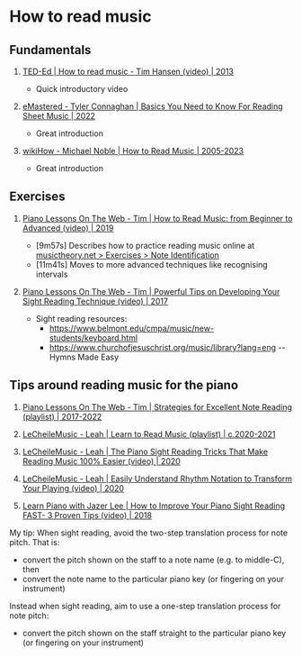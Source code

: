 # How to read music


## Fundamentals

1. [TED-Ed | How to read music - Tim Hansen (video) | 2013](https://www.youtube.com/watch?v=ZN41d7Txcq0)
   - Quick introductory video

1. [eMastered - Tyler Connaghan | Basics You Need to Know For Reading Sheet Music | 2022](https://emastered.com/blog/sheet-music-reading)
   - Great introduction

1. [wikiHow - Michael Noble | How to Read Music | 2005-2023](https://www.wikihow.com/Read-Music)
   - Great introduction


## Exercises

1. [Piano Lessons On The Web - Tim | How to Read Music: from Beginner to Advanced (video) | 2019](https://www.youtube.com/watch?v=5WffAfGOpEY)
   - [9m57s] Describes how to practice reading music online at [musictheory.net > Exercises > Note Identification](https://www.musictheory.net/exercises/note)
   - [11m41s] Moves to more advanced techniques like recognising intervals

1. [Piano Lessons On The Web - Tim | Powerful Tips on Developing Your Sight Reading Technique (video) | 2017](https://www.youtube.com/watch?v=6WSvfK2DqAs)
   - Sight reading resources:
     * https://www.belmont.edu/cmpa/music/new-students/keyboard.html
     * https://www.churchofjesuschrist.org/music/library?lang=eng -- Hymns Made Easy


## Tips around reading music for the piano

1. [Piano Lessons On The Web - Tim | Strategies for Excellent Note Reading (playlist) | 2017-2022](https://www.youtube.com/playlist?list=PLUyDmNalB0riquU-6L-dgXo6tacn1_zdB)

1. [LeCheileMusic - Leah | Learn to Read Music (playlist) | c.2020-2021](https://www.youtube.com/playlist?list=PLxWg_0QwEt80v9LX6ZQ2hiBSL25GqTu7b)

1. [LeCheileMusic - Leah | The Piano Sight Reading Tricks That Make Reading Music 100% Easier (video) | 2020](https://www.youtube.com/watch?v=3A6NcbSJpHU)

1. [LeCheileMusic - Leah | Easily Understand Rhythm Notation to Transform Your Playing (video) | 2020](https://www.youtube.com/watch?v=WXCLrYIwc70)

1. [Learn Piano with Jazer Lee | How to Improve Your Piano Sight Reading FAST- 3 Proven Tips (video) | 2018](https://www.youtube.com/watch?v=XwPRj2kOCU4)

My tip: When sight reading, avoid the two-step translation process for note pitch. That is:

- convert the pitch shown on the staff to a note name (e.g. to middle-C), then
- convert the note name to the particular piano key (or fingering on your instrument)

Instead when sight reading, aim to use a one-step translation process for note pitch:

- convert the pitch shown on the staff straight to the particular piano key (or fingering on your instrument)


